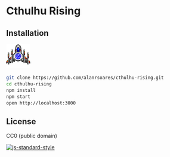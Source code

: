 # Cthulhu Rising

## Installation

![alt tag](/assets/sprites/player.png)

```bash
git clone https://github.com/alanrsoares/cthulhu-rising.git
cd cthulhu-rising
npm install
npm start
open http://localhost:3000
```
## License

CC0 (public domain)

[![js-standard-style](https://cdn.rawgit.com/feross/standard/master/badge.svg)](https://github.com/feross/standard)
